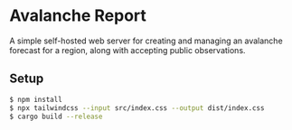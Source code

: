 # Avalanche Report

A simple self-hosted web server for creating and managing an avalanche forecast for a region, along with accepting public observations.

## Setup

```bash
$ npm install
$ npx tailwindcss --input src/index.css --output dist/index.css
$ cargo build --release
```
